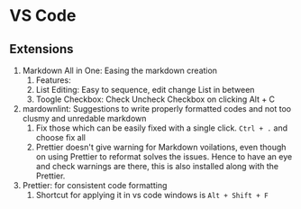 # VS Code

## Extensions

1. Markdown All in One: Easing the markdown creation
   1. Features:
   2. List Editing: Easy to sequence, edit change List in between
   3. Toogle Checkbox: Check Uncheck Checkbox on clicking Alt + C
2. mardownlint: Suggestions to write properly formatted codes and not too clusmy and unredable markdown
   1. Fix those which can be easily fixed with a single click. `Ctrl + .` and choose fix all
   2. Prettier doesn't give warning for Markdown voilations, even though on using Prettier to reformat solves the issues. Hence to have an eye and check warnings are there, this is also installed along with the Prettier.
3. Prettier: for consistent code formatting
   1. Shortcut for applying it in vs code windows is `Alt + Shift + F`

